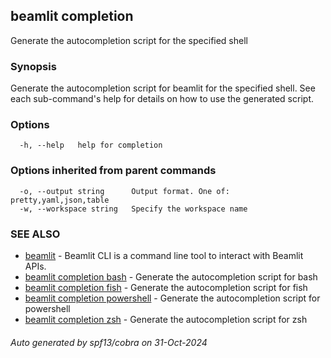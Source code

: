 ## beamlit completion

Generate the autocompletion script for the specified shell

### Synopsis

Generate the autocompletion script for beamlit for the specified shell.
See each sub-command's help for details on how to use the generated script.


### Options

```
  -h, --help   help for completion
```

### Options inherited from parent commands

```
  -o, --output string      Output format. One of: pretty,yaml,json,table
  -w, --workspace string   Specify the workspace name
```

### SEE ALSO

* [beamlit](beamlit.md)	 - Beamlit CLI is a command line tool to interact with Beamlit APIs.
* [beamlit completion bash](beamlit_completion_bash.md)	 - Generate the autocompletion script for bash
* [beamlit completion fish](beamlit_completion_fish.md)	 - Generate the autocompletion script for fish
* [beamlit completion powershell](beamlit_completion_powershell.md)	 - Generate the autocompletion script for powershell
* [beamlit completion zsh](beamlit_completion_zsh.md)	 - Generate the autocompletion script for zsh

###### Auto generated by spf13/cobra on 31-Oct-2024
